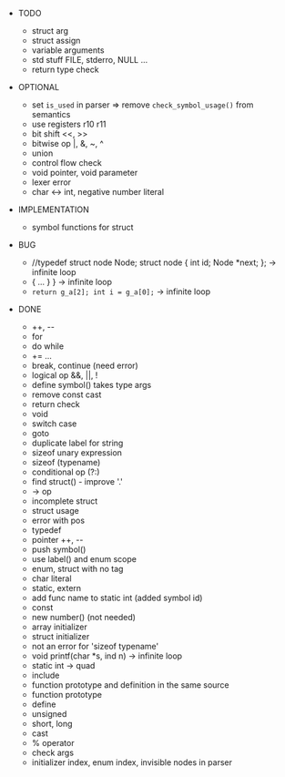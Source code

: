 * TODO
  - struct arg
  - struct assign
  - variable arguments
  - std stuff FILE, stderro, NULL ...
  - return type check

* OPTIONAL
  - set `is_used` in parser => remove `check_symbol_usage()` from semantics
  - use registers r10 r11
  - bit shift <<, >>
  - bitwise op |, &, ~, ^
  - union
  - control flow check
  - void pointer, void parameter
  - lexer error
  - char <-> int, negative number literal

* IMPLEMENTATION
  - symbol functions for struct 

* BUG
  - //typedef struct node Node;
    struct node {
        int id;
        Node *next;
    };
    -> infinite loop
  - { ...  } } -> infinite loop
  - `return g_a[2]; int i = g_a[0];` -> infinite loop

* DONE
  - ++, --
  - for
  - do while
  - += ...
  - break, continue (need error)
  - logical op &&, ||, !
  - define symbol() takes type args
  - remove const cast
  - return check
  - void
  - switch case
  - goto
  - duplicate label for string
  - sizeof unary expression
  - sizeof (typename)
  - conditional op (?:)
  - find struct() - improve '.'
  - -> op
  - incomplete struct
  - struct usage
  - error with pos
  - typedef
  - pointer ++, --
  - push symbol()
  - use label() and enum scope
  - enum, struct with no tag
  - char literal
  - static, extern
  - add func name to static int (added symbol id)
  - const
  - new number() (not needed)
  - array initializer
  - struct initializer
  - not an error for 'sizeof typename'
  - void printf(char *s, ind n) -> infinite loop
  - static int -> quad
  - include
  - function prototype and definition in the same source
  - function prototype
  - define
  - unsigned
  - short, long
  - cast
  - % operator
  - check args
  - initializer index, enum index, invisible nodes in parser
